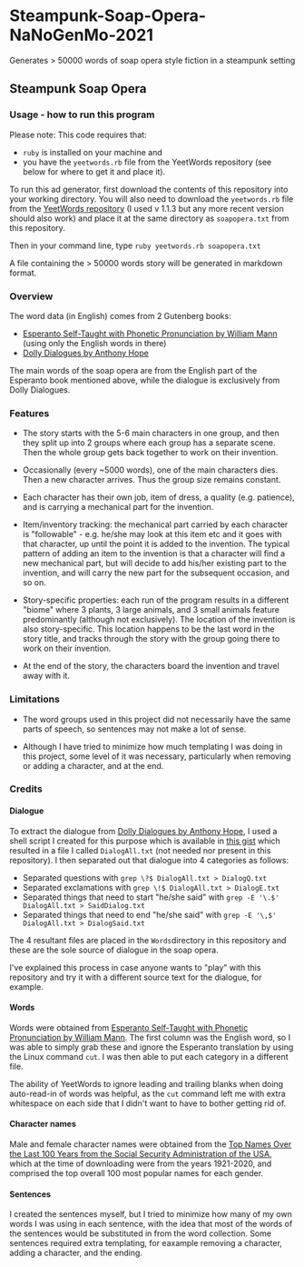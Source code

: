 # Steampunk-Soap-Opera-NaNoGenMo-2021
Generates > 50000 words of soap opera style fiction in a steampunk setting  

## Steampunk Soap Opera
### Usage - how to run this program
Please note: This code requires that:   
- ```ruby``` is installed on your machine and  
- you have the ```yeetwords.rb``` file from the YeetWords repository (see below for where to get it and place it).  

To run this ad generator, first download the contents of this repository into your working directory. You will also need to download the ```yeetwords.rb``` file from the [YeetWords repository](https://github.com/verachell/YeetWords) (I used v 1.1.3 but any more recent version should also work) and place it at the same directory as ```soapopera.txt``` from this repository.

Then in your command line, type ```ruby yeetwords.rb soapopera.txt```

A file containing the > 50000 words story will be generated in markdown format.

### Overview
The word data (in English) comes from 2 Gutenberg books:
- [Esperanto Self-Taught with Phonetic Pronunciation by William Mann](https://www.gutenberg.org/ebooks/23984) (using only the English words in there)  
- [Dolly Dialogues by Anthony Hope](https://www.gutenberg.org/ebooks/1203)  

The main words of the soap opera are from the English part of the Esperanto book mentioned above, while the dialogue is exclusively from Dolly Dialogues.

### Features
- The story starts with the 5-6 main characters in one group, and then they split up into 2 groups where each group has a separate scene. Then the whole group gets back together to work on their invention.  

- Occasionally (every ~5000 words), one of the main characters dies. Then a new character arrives. Thus the group size remains constant. 

- Each character has their own job, item of dress, a quality (e.g. patience), and is carrying a mechanical part for the invention.

- Item/inventory tracking: the mechanical part carried by each character is "followable" - e.g. he/she may look at this item etc and it goes with that character, up until the point it is added to the invention. The typical pattern of adding an item to the invention is that a character will find a new mechanical part, but will decide to add his/her existing part to the invention, and will carry the new part for the subsequent occasion, and so on.

- Story-specific properties: each run of the program results in a different "biome" where 3 plants, 3 large animals, and 3 small animals feature predominantly (although not exclusively). The location of the invention is also story-specific. This location happens to be the last word in the story title, and tracks through the story with the group going there to work on their invention.

- At the end of the story, the characters board the invention and travel away with it.

### Limitations
- The word groups used in this project did not necessarily have the same parts of speech, so sentences may not make a lot of sense.

- Although I have tried to minimize how much templating I was doing in this project, some level of it was necessary, particularly when removing or adding a character, and at the end.

### Credits
#### Dialogue
To extract the dialogue from [Dolly Dialogues by Anthony Hope](https://www.gutenberg.org/ebooks/1203), I used a shell script I created for this purpose which is available in [this gist](https://gist.github.com/verachell/c3497f6f29465b8346e9d0ee3ed0e721) which resulted in a file I called ```DialogAll.txt``` (not needed nor present in this repository). I then separated out that dialogue into 4 categories as follows:

- Separated questions with ```grep \?$ DialogAll.txt > DialogQ.txt```  
- Separated exclamations with ```grep \!$ DialogAll.txt > DialogE.txt```  
- Separated things that need to start "he/she said" with ```grep -E '\.$' DialogAll.txt > SaidDialog.txt```   
- Separated things that need to end "he/she said" with ```grep -E '\,$' DialogAll.txt > DialogSaid.txt```  

The 4 resultant files are placed in the ```Words```directory in this repository and these are the sole source of dialogue in the soap opera.

I've explained this process in case anyone wants to "play" with this repository and try it with a different source text for the dialogue, for example.

#### Words
Words were obtained from [Esperanto Self-Taught with Phonetic Pronunciation by William Mann](https://www.gutenberg.org/ebooks/23984). The first column was the English word, so I was able to simply grab these and ignore the Esperanto translation by using the Linux command ```cut```. I was then able to put each category in a different file.

The ability of YeetWords to ignore leading and trailing blanks when doing auto-read-in of words was helpful, as the ```cut``` command left me with extra whitespace on each side that I didn't want to have to bother getting rid of.

#### Character names
Male and female character names were obtained from the [Top Names Over the Last 100 Years from the Social Security Administration of the USA](https://www.ssa.gov/OACT/babynames/decades/century.html), which at the time of downloading were from the years 1921-2020, and comprised the top overall 100 most popular names for each gender.

#### Sentences
I created the sentences myself, but I tried to minimize how many of my own words I was using in each sentence, with the idea that most of the words of the sentences would be substituted in from the word collection. Some sentences required extra templating, for eaxample removing a character, adding a character, and the ending.
